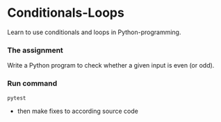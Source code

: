 # Conditionals-Loops

Learn to use conditionals and loops in Python-programming.

### The assignment

Write a Python program to check whether a given input is even (or odd).

### Run command

`pytest`
- then make fixes to according source code
